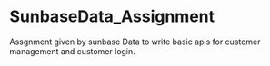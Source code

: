 # SunbaseData_Assignment
Assgnment given by sunbase Data to write basic apis for customer management and customer login.

